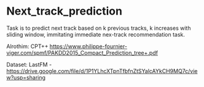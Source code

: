 # Next_track_prediction

Task is to predict next track based on k previous tracks, k increases with sliding window, immitating immediate nex-track recommendation task.

Alrothim: CPT++ https://www.philippe-fournier-viger.com/spmf/PAKDD2015_Compact_Prediction_tree+.pdf

Dataset: LastFM - https://drive.google.com/file/d/1P1YLhcXTpnTfbfnZtSYalcAYkCH9MQ7c/view?usp=sharing
